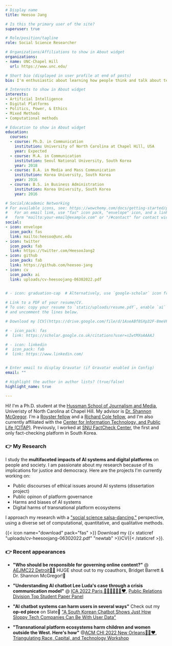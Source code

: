 ```yaml
---
# Display name
title: Heesoo Jang

# Is this the primary user of the site?
superuser: true

# Role/position/tagline
role: Social Science Researcher

# Organizations/Affiliations to show in About widget
organizations:
- name: UNC-Chapel Hill
  url: https://www.unc.edu/

# Short bio (displayed in user profile at end of posts)
bio: I'm enthusiastic about learning how people think and talk about technology and which factors influence them to do so. Through my research, I aim to address the multifaceted impacts of AI systems and digital platforms on people and society and their implications for democracy. More specifically, I look into the discourses, framing efforts, and ethical issues of AI technology and digital platforms. 

# Interests to show in About widget
interests:
- Artificial Intelligence
- Digital Platforms
- Politics, Power, & Ethics
- Mixed Methods
- Computational methods

# Education to show in About widget
education:
  courses:
  - course: Ph.D. in Communication
    institution: University of North Carolina at Chapel Hill, USA
    year: Expected
  - course: M.A. in Communication
    institution: Seoul National University, South Korea
    year: 2018
  - course: B.A. in Media and Mass Communication
    institution: Korea University, South Korea
    year: 2016
  - course: B.S. in Business Administration
    institution: Korea University, South Korea
    year: 2016

# Social/Academic Networking
# For available icons, see: https://wowchemy.com/docs/getting-started/page-builder/#icons
#   For an email link, use "fas" icon pack, "envelope" icon, and a link in the
#   form "mailto:your-email@example.com" or "/#contact" for contact widget.
social:
- icon: envelope
  icon_pack: fas
  link: mailto:heesoo@unc.edu
- icon: twitter
  icon_pack: fab
  link: https://twitter.com/HeesooJang2
- icon: github
  icon_pack: fab
  link: https://github.com/heesoo-jang
- icon: cv
  icon_pack: ai
  link: uploads/cv-heesoojang-06302022.pdf


# - icon: graduation-cap  # Alternatively, use `google-scholar` icon from `ai` icon pack
 
# Link to a PDF of your resume/CV.
# To use: copy your resume to `static/uploads/resume.pdf`, enable `ai` icons in `params.toml`, 
# and uncomment the lines below.

# Download my [CV](https://drive.google.com/file/d/1AseABf8SXp32F-8meVFYr5okzXXGVAyI/view?usp=sharing)

# - icon_pack: fas
#  link: https://scholar.google.co.uk/citations?user=sIwtMXoAAAAJ

# - icon: linkedin
#  icon_pack: fab
#  link: https://www.linkedin.com/


# Enter email to display Gravatar (if Gravatar enabled in Config)
email: ""

# Highlight the author in author lists? (true/false)
highlight_name: true

---
```



Hi! I'm a Ph.D. student at the [Hussman School of Journalism and Media](http://hussman.unc.edu/), Univeristy of North Carolina at Chapel Hill. My advisor is [Dr. Shannon McGregor](http://www.shannoncmcgregor.com/). I'm a [Royster fellow](https://gradschool.unc.edu/funding/gradschool/royster/) and a [Richard Cole fellow](https://web.archive.org/web/20191118042438/http://hussman.unc.edu/phd/cost-and-funding), and I'm also currently affiliated with the [Center for Information Technology, and Public Life (CITAP)](https://citap.unc.edu/). Previously, I worked at [SNU FactCheck Center](https://factcheck.snu.ac.kr/home/about), the first and only fact-checking platform in South Korea.

### 👉 My Research
I study the <b>multifaceted impacts of AI systems and digital platforms</b> on people and society. I am passionate about my research because of its implications for justice and democracy. Here are the projects I'm currently working on:
- Public discourses of ethical issues around AI systems (dissertation project)
- Public opinon of platform governance
- Harms and biases of AI systems
- Digital harms of transnational platform ecosystems

I approach my research with a ["social science salsa-dancing,"](https://www.hup.harvard.edu/catalog.php?isbn=9780674048218) perspective, using a diverse set of computational, quantitative, and qualitative methods.



{{< icon name="download" pack="fas" >}} Download my {{< staticref "uploads/cv-heesoojang-06302022.pdf" "newtab" >}}CV{{< /staticref >}}.

### 👉 Recent appearances

- <b>"Who should be responsible for governing online content?"</b> @ [AEJMC22 Detroit🏁🚗](https://community.aejmc.org/conference/home) HUGE shout out to my coauthors, Bridget Barrett & Dr. Shannon McGregor!💖 

- <b>"Understanding AI chatbot Lee Luda's case through a crisis communication model"</b> @ [ICA 2022 Paris 🗼🥐🇫🇷🥖🌆❤️](https://www.icahdq.org/page/ICA2022), [Public Relations Division Top Student Paper Panel](https://twitter.com/ica_prd) 

- <b>"AI chatbot systems can harm users in several ways"</b> Check out my <b>op-ed piece</b> on Slate🤖 ["A South Korean Chatbot Shows Just How Sloppy Tech Companies Can Be With User Data"](https://slate.com/technology/2021/04/scatterlab-lee-luda-chatbot-kakaotalk-ai-privacy.html)

- <b>"Transnational platform ecosystems harm children and women outside the West. Here's how"</b> @[ACM CHI 2022 New Orleans🎷🎹❤️](https://chi2022.acm.org/), [Triangulating Race, Capital, and Technology Workshop](https://racecapitaltech.wordpress.com/)
